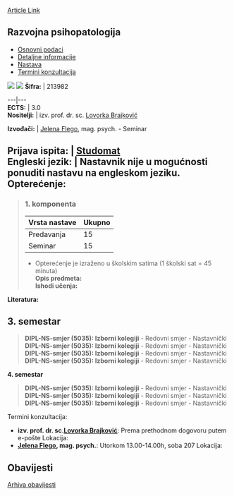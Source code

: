 [Article Link](https://www.fhs.hr/predmet/razpsi_c)

## Razvojna psihopatologija
  * [Osnovni podaci](https://www.fhs.hr/predmet/razpsi_c#v1id-904928_497863_1_0 "Osnovni podaci")
  * [Detaljne informacije](https://www.fhs.hr/predmet/razpsi_c#v1id-904928_497863_1_1 "Detaljne informacije")
  * [Nastava](https://www.fhs.hr/predmet/razpsi_c#v1id-904928_497863_1_2 "Nastava")
  * [Termini konzultacija](https://www.fhs.hr/predmet/razpsi_c#v1id-904928_497863_1_3 "Termini konzultacija")


[![](https://www.fhs.hr/img/flags/gif/hr.gif)](https://www.fhs.hr/predmet/razpsi_c) [![](https://www.fhs.hr/img/flags/gif/gb.gif)](https://www.fhs.hr/en/course/devpsy_c)
**Šifra:** |  213982  
  
---|---  
**ECTS:** |  3.0   
**Nositelji:** |  izv. prof. dr. sc. [Lovorka Brajković](https://www.fhs.hr/djelatnik/lovorka.brajkovic)   
  
**Izvođači:** |  [Jelena Flego](https://www.fhs.hr/djelatnik/jelena.flego), mag. psych. - Seminar  
  
**Prijava ispita:** |  [Studomat](http://www.isvu.hr/studomat)  
**Engleski jezik:** |  Nastavnik nije u mogućnosti ponuditi nastavu na engleskom jeziku.   
**Opterećenje:**  
---  
> ### 1. komponenta
> | Vrsta nastave | Ukupno  
> ---|---  
> Predavanja | 15  
> Seminar | 15  
> * Opterećenje je izraženo u školskim satima (1 školski sat = 45 minuta)   
**Opis predmeta:**  
> **Ishodi učenja:**  

  
**Literatura:**  

  
**3. semestar**  
---  
> **DIPL-NS-smjer (5035): Izborni kolegiji** - Redovni smjer - Nastavnički  
>  **DIPL-NS-smjer (5035): Izborni kolegiji** - Redovni smjer - Nastavnički  
>  **DIPL-NS-smjer (5035): Izborni kolegiji** - Redovni smjer - Nastavnički  
>  **DIPL-NS-smjer (5035): Izborni kolegiji** - Redovni smjer - Nastavnički  
>   
  
**4. semestar**  
> **DIPL-NS-smjer (5035): Izborni kolegiji** - Redovni smjer - Nastavnički  
>  **DIPL-NS-smjer (5035): Izborni kolegiji** - Redovni smjer - Nastavnički  
>  **DIPL-NS-smjer (5035): Izborni kolegiji** - Redovni smjer - Nastavnički  
>   
Termini konzultacija: 
  * **izv. prof. dr. sc.[Lovorka Brajković](https://www.fhs.hr/djelatnik/lovorka.brajkovic)**: 
Prema prethodnom dogovoru putem e-pošte
Lokacija: 
  * **[Jelena Flego](https://www.fhs.hr/djelatnik/jelena.flego), mag. psych.**: 
Utorkom 13.00-14.00h, soba 207
Lokacija: 


## Obavijesti
[Arhiva obavijesti](https://www.fhs.hr/predmet/razpsi_c?@=21chc#news_119053 "Arhiva obavijesti")
